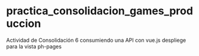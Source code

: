 # practica_consolidacion_games_produccion
Actividad de Consolidación 6 consumiendo una API con vue.js despliege para la vista ph-pages

